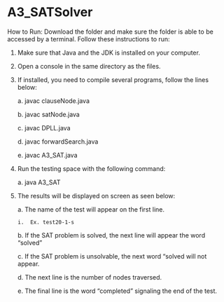 # A3_SATSolver

How to Run:
Download the folder  and make sure the folder is able to be accessed by a terminal. Follow these instructions to run:
1.	Make sure that Java and the JDK is installed on your computer.
2.	Open a console in the same directory as the files.
3.	If installed, you need to compile several programs, follow the lines below:
  
	a.	javac clauseNode.java
  
	b.	javac satNode.java
  
	c.	javac DPLL.java
  
	d.	javac forwardSearch.java
  
	e.	javac A3_SAT.java
	
4.	Run the testing space with the following command:
  
	a.	java A3_SAT
5.	The results will be displayed on screen as seen below:
  
	a.	The name of the test will appear on the first line.
    
		i.	Ex. test20-1-s
  
	b.	If the SAT problem is solved, the next line will appear the word “solved”
  
	c.	If the SAT problem is unsolvable, the next word “solved will not appear.
  
	d.	The next line is the number of nodes traversed.
  
	e.	The final line is the word “completed” signaling the end of the test.
